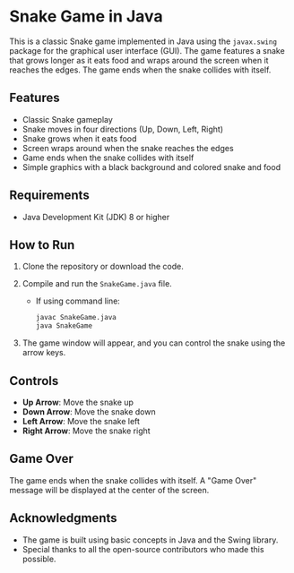 # Snake Game in Java

This is a classic Snake game implemented in Java using the `javax.swing` package for the graphical user interface (GUI). The game features a snake that grows longer as it eats food and wraps around the screen when it reaches the edges. The game ends when the snake collides with itself.

## Features
- Classic Snake gameplay
- Snake moves in four directions (Up, Down, Left, Right)
- Snake grows when it eats food
- Screen wraps around when the snake reaches the edges
- Game ends when the snake collides with itself
- Simple graphics with a black background and colored snake and food

## Requirements
- Java Development Kit (JDK) 8 or higher

## How to Run
1. Clone the repository or download the code.
2. Compile and run the `SnakeGame.java` file.
   - If using command line:
     ```bash
     javac SnakeGame.java
     java SnakeGame
     ```

3. The game window will appear, and you can control the snake using the arrow keys.

## Controls
- **Up Arrow**: Move the snake up
- **Down Arrow**: Move the snake down
- **Left Arrow**: Move the snake left
- **Right Arrow**: Move the snake right

## Game Over
The game ends when the snake collides with itself. A "Game Over" message will be displayed at the center of the screen.

## Acknowledgments
- The game is built using basic concepts in Java and the Swing library.
- Special thanks to all the open-source contributors who made this possible.